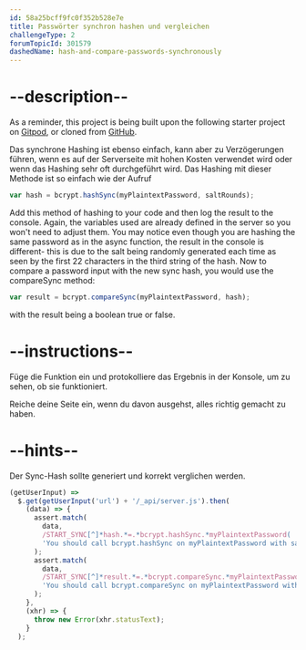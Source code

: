 ```yaml
---
id: 58a25bcff9fc0f352b528e7e
title: Passwörter synchron hashen und vergleichen
challengeType: 2
forumTopicId: 301579
dashedName: hash-and-compare-passwords-synchronously
---
```


# --description--

As a reminder, this project is being built upon the following starter project on <a href="https://gitpod.io/?autostart=true#https://github.com/freeCodeCamp/boilerplate-bcrypt/" target="_blank" rel="noopener noreferrer nofollow">Gitpod</a>, or cloned from <a href="https://github.com/freeCodeCamp/boilerplate-bcrypt/" target="_blank" rel="noopener noreferrer nofollow">GitHub</a>.

Das synchrone Hashing ist ebenso einfach, kann aber zu Verzögerungen führen, wenn es auf der Serverseite mit hohen Kosten verwendet wird oder wenn das Hashing sehr oft durchgeführt wird. Das Hashing mit dieser Methode ist so einfach wie der Aufruf

```js
var hash = bcrypt.hashSync(myPlaintextPassword, saltRounds);
```

Add this method of hashing to your code and then log the result to the console. Again, the variables used are already defined in the server so you won't need to adjust them. You may notice even though you are hashing the same password as in the async function, the result in the console is different- this is due to the salt being randomly generated each time as seen by the first 22 characters in the third string of the hash. Now to compare a password input with the new sync hash, you would use the compareSync method:

```js
var result = bcrypt.compareSync(myPlaintextPassword, hash);
```

with the result being a boolean true or false.

# --instructions--

Füge die Funktion ein und protokolliere das Ergebnis in der Konsole, um zu sehen, ob sie funktioniert.

Reiche deine Seite ein, wenn du davon ausgehst, alles richtig gemacht zu haben.

# --hints--

Der Sync-Hash sollte generiert und korrekt verglichen werden.

```js
(getUserInput) =>
  $.get(getUserInput('url') + '/_api/server.js').then(
    (data) => {
      assert.match(
        data,
        /START_SYNC[^]*hash.*=.*bcrypt.hashSync.*myPlaintextPassword( |),( |)saltRounds[^]*END_SYNC/gi,
        'You should call bcrypt.hashSync on myPlaintextPassword with saltRounds'
      );
      assert.match(
        data,
        /START_SYNC[^]*result.*=.*bcrypt.compareSync.*myPlaintextPassword( |),( |)hash[^]*END_SYNC/gi,
        'You should call bcrypt.compareSync on myPlaintextPassword with the hash generated in the last line'
      );
    },
    (xhr) => {
      throw new Error(xhr.statusText);
    }
  );
```

